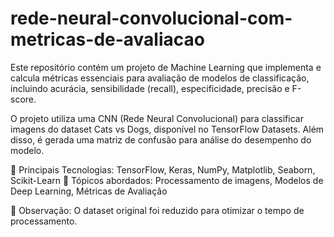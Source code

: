 # rede-neural-convolucional-com-metricas-de-avaliacao
Este repositório contém um projeto de Machine Learning que implementa e calcula métricas essenciais para avaliação de modelos de classificação, incluindo acurácia, sensibilidade (recall), especificidade, precisão e F-score.

O projeto utiliza uma CNN (Rede Neural Convolucional) para classificar imagens do dataset Cats vs Dogs, disponível no TensorFlow Datasets. Além disso, é gerada uma matriz de confusão para análise do desempenho do modelo.

🔹 Principais Tecnologias: TensorFlow, Keras, NumPy, Matplotlib, Seaborn, Scikit-Learn
🔹 Tópicos abordados: Processamento de imagens, Modelos de Deep Learning, Métricas de Avaliação

📌 Observação: O dataset original foi reduzido para otimizar o tempo de processamento.
